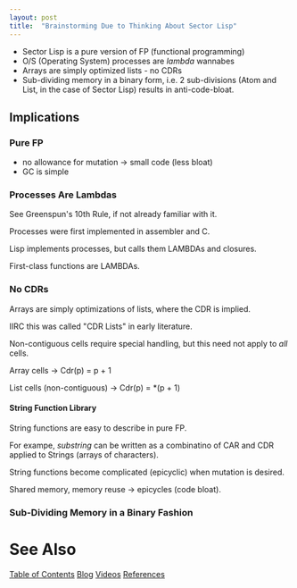 ```yaml
---
layout: post
title:  "Brainstorming Due to Thinking About Sector Lisp"
---
```

- Sector Lisp is a pure version of FP (functional programming)
- O/S (Operating System) processes are *lambda* wannabes 
- Arrays are simply optimized lists - no CDRs
- Sub-dividing memory in a binary form, i.e. 2 sub-divisions (Atom and List, in the case of Sector Lisp) results in anti-code-bloat.

## Implications

### Pure FP

- no allowance for mutation -> small code (less bloat)
- GC is simple

### Processes Are Lambdas

See Greenspun's 10th Rule, if not already familiar with it.

Processes were first implemented in assembler and C.

Lisp implements processes, but calls them LAMBDAs and closures.

First-class functions are LAMBDAs.

### No CDRs

Arrays are simply optimizations of lists, where the CDR is implied.

IIRC this was called "CDR Lists" in early literature.

Non-contiguous cells require special handling, but this need not apply to *all* cells.

Array cells -> Cdr(p) = p + 1

List cells (non-contiguous) -> Cdr(p) = \*(p + 1)

#### String Function Library

String functions are easy to describe in pure FP.

For exampe, *substring* can be written as a combinatino of CAR and CDR applied to Strings (arrays of characters).

String functions become complicated (epicyclic) when mutation is desired. 

Shared memory, memory reuse -> epicycles (code bloat).

### Sub-Dividing Memory in a Binary Fashion

# See Also

[Table of Contents](https://guitarvydas.github.io/2021/12/10/Table-of-Contents-Dec-01-2021.html)
[Blog](https://guitarvydas.github.io)
[Videos](https://www.youtube.com/channel/UC9EJr0nKHwadbHUtc5zHdmQ/videos)
[References](https://guitarvydas.github.io/2021/01/14/References.html)

<script src="https://utteranc.es/client.js" 
        repo="guitarvydas/guitarvydas.github.io" 
        issue-term="pathname" 
        theme="github-light" 
        crossorigin="anonymous" 
        async> 
</script> 
